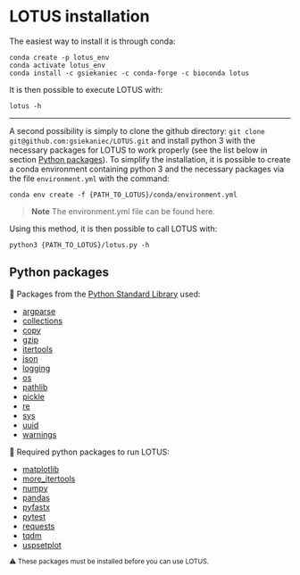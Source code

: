 

# LOTUS installation

The easiest way to install it is through conda:
```
conda create -p lotus_env
conda activate lotus_env
conda install -c gsiekaniec -c conda-forge -c bioconda lotus
```

It is then possible to execute LOTUS with:
```
lotus -h
```

---

A second possibility is simply to clone the github directory: ```git clone git@github.com:gsiekaniec/LOTUS.git``` and install python 3 with the necessary packages for LOTUS to work properly (see the list below in section [Python packages]()). 
To simplify the installation, it is possible to create a conda environment containing python 3 and the necessary packages via the file ``environment.yml`` with the command:

```conda env create -f {PATH_TO_LOTUS}/conda/environment.yml```

> __Note__
The environment.yml file can be found here.

Using this method, it is then possible to call LOTUS with:
```
python3 {PATH_TO_LOTUS}/lotus.py -h
```

## Python packages

:file_folder: Packages from the [Python Standard Library](https://docs.python.org/3/library/) used:

  - [argparse](https://docs.python.org/3/library/argparse.html)
  - [collections](https://docs.python.org/3/library/collections.html)
  - [copy](https://docs.python.org/3/library/copy.html)
  - [gzip](https://docs.python.org/3/library/gzip.html)
  - [itertools](https://docs.python.org/3/library/itertools.html)
  - [json](https://docs.python.org/3/library/json.html)
  - [logging](https://docs.python.org/3/library/logging.html)
  - [os](https://docs.python.org/3/library/os.html)
  - [pathlib](https://docs.python.org/3/library/pathlib.html)
  - [pickle](https://docs.python.org/3/library/pickle.html)
  - [re](https://docs.python.org/3/library/re.html)
  - [sys](https://docs.python.org/3/library/sys.html)
  - [uuid](https://docs.python.org/3/library/uuid.html)
  - [warnings](https://docs.python.org/3/library/warnings.html)
  
:file_folder: Required python packages to run LOTUS:
  
  - [matplotlib](https://matplotlib.org/)
  - [more_itertools](https://more-itertools.readthedocs.io/en/stable/)
  - [numpy](https://numpy.org/)
  - [pandas](https://pandas.pydata.org/)
  - [pyfastx](https://pyfastx.readthedocs.io/en/latest/)
  - [pytest](https://docs.pytest.org/en/7.2.x/)
  - [requests](https://requests.readthedocs.io/en/latest/)
  - [tqdm](https://tqdm.github.io/)
  - [uspsetplot](https://upsetplot.readthedocs.io/en/stable/)

<sub>:warning: These packages must be installed before you can use LOTUS.</sub>
